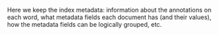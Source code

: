 Here we keep the index metadata: information about the annotations on each word,
what metadata fields each document has (and their values), how the metadata
fields can be logically grouped, etc.